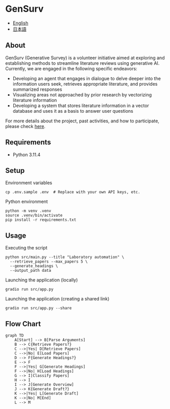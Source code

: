 # GenSurv
- [English](README.md)
- [日本語](README_ja.md)


## About
GenSurv (Generative Survey) is a volunteer initiative aimed at exploring and establishing methods to streamline literature reviews using generative AI. Currently, we are engaged in the following specific endeavors:
- Developing an agent that engages in dialogue to delve deeper into the information users seek, retrieves appropriate literature, and provides summarized responses
- Visualizing areas not approached by prior research by vectorizing literature information
- Developing a system that stores literature information in a vector database and uses it as a basis to answer user questions

For more details about the project, past activities, and how to participate, please check [here](https://gensurv.notion.site/GenSurv-080bd169f48849568ef001a4aa08ca1e?pvs=4).

## Requirements
- Python 3.11.4

## Setup
Environment variables
```shell
cp .env.sample .env  # Replace with your own API keys, etc.
```

Python environment
```shell
python -m venv .venv
source .venv/bin/activate
pip install -r requirements.txt
```
## Usage
Executing the script
```shell
python src/main.py --title "Laboratory automation" \
  --retrieve_papers --max_papers 5 \
  --generate_headings \
  --output_path data
```

Launching the application (locally)
```shell
gradio run src/app.py
```

Launching the application (creating a shared link)
```shell
gradio run src/app.py --share
```


## Flow Chart
```mermaid
graph TD
    A[Start] --> B[Parse Arguments]
    B --> C{Retrieve Papers?}
    C -->|Yes| D[Retrieve Papers]
    C -->|No| E[Load Papers]
    D --> F{Generate Headings?}
    E --> F
    F -->|Yes| G[Generate Headings]
    F -->|No| H[Load Headings]
    G --> I[Classify Papers]
    H --> I
    I --> J[Generate Overview]
    J --> K{Generate Draft?}
    K -->|Yes| L[Generate Draft]
    K -->|No| M[End]
    L --> M
```
